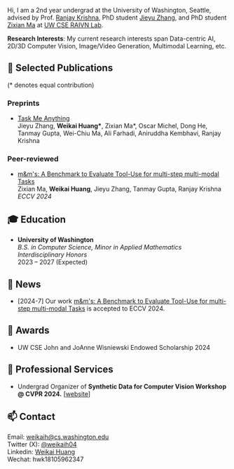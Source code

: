 Hi, I am a 2nd year undergrad at the University of Washington, Seattle, advised by Prof. [Ranjay Krishna](http://www.ranjaykrishna.com/index.html), PhD student [Jieyu Zhang](https://jieyuz2.github.io/), and PhD student [Zixian Ma](https://zixianma.github.io/) at [UW CSE RAIVN Lab](https://raivn.cs.washington.edu/).

**Research Interests**: My current research interests span Data-centric AI, 2D/3D Computer Vision, Image/Video Generation, Multimodal Learning, etc.

## 📝 Selected Publications
(* denotes equal contribution)
### Preprints
- [Task Me Anything](https://www.task-me-anything.org/)
<br>Jieyu Zhang, **Weikai Huang\***, Zixian Ma\*, Oscar Michel, Dong He, Tanmay Gupta, Wei-Chiu Ma, Ali Farhadi, Aniruddha Kembhavi, Ranjay Krishna

### Peer-reviewed
- [m&m's: A Benchmark to Evaluate Tool-Use for multi-step multi-modal Tasks](https://arxiv.org/abs/2403.11085)
<br>Zixian Ma, **Weikai Huang**, Jieyu Zhang, Tanmay Gupta, Ranjay Krishna
<br>*ECCV 2024*

## 🎓 Education
- **University of Washington**  
  *B.S. in Computer Science, Minor in Applied Mathematics*  
  *Interdisciplinary Honors*  
  2023 – 2027 (Expected)
  
## 📰 News
- [2024-7] Our work [m&m's: A Benchmark to Evaluate Tool-Use for multi-step multi-modal Tasks](https://arxiv.org/abs/2403.11085) is accepted to ECCV 2024.
  
## 🏅 Awards
- UW CSE John and JoAnne Wisniewski Endowed Scholarship 2024

## 📍 Professional Services
- Undergrad Organizer of **Synthetic Data for Computer Vision Workshop @ CVPR 2024.** [[website](https://syndata4cv.github.io/)]

## 📫 Contact
Email: weikaih@cs.washington.edu
<br>Twitter (X): [@weikaih04](https://twitter.com/weikaih04)
<br>Linkedin: [Weikai Huang](https://www.linkedin.com/in/weikaihuang/)
<br>Wechat: hwk18105962347
